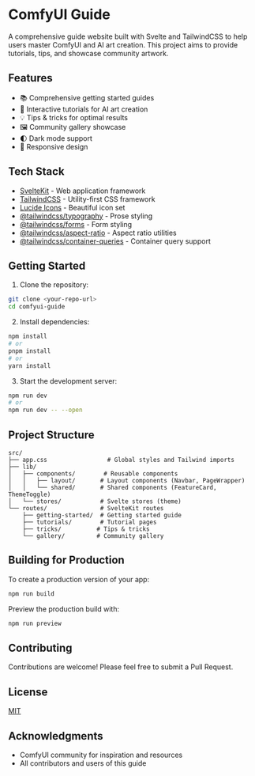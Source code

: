 # ComfyUI Guide

A comprehensive guide website built with Svelte and TailwindCSS to help users master ComfyUI and AI art creation. This project aims to provide tutorials, tips, and showcase community artwork.

## Features

- 📚 Comprehensive getting started guides
- 🎨 Interactive tutorials for AI art creation
- 💡 Tips & tricks for optimal results
- 🖼️ Community gallery showcase
- 🌓 Dark mode support
- 📱 Responsive design

## Tech Stack

- [SvelteKit](https://kit.svelte.dev/) - Web application framework
- [TailwindCSS](https://tailwindcss.com/) - Utility-first CSS framework
- [Lucide Icons](https://lucide.dev/) - Beautiful icon set
- [@tailwindcss/typography](https://tailwindcss.com/docs/typography-plugin) - Prose styling
- [@tailwindcss/forms](https://github.com/tailwindlabs/tailwindcss-forms) - Form styling
- [@tailwindcss/aspect-ratio](https://github.com/tailwindlabs/tailwindcss-aspect-ratio) - Aspect ratio utilities
- [@tailwindcss/container-queries](https://github.com/tailwindlabs/tailwindcss-container-queries) - Container query support

## Getting Started

1. Clone the repository:
```bash
git clone <your-repo-url>
cd comfyui-guide
```

2. Install dependencies:
```bash
npm install
# or
pnpm install
# or
yarn install
```

3. Start the development server:
```bash
npm run dev
# or
npm run dev -- --open
```

## Project Structure

```
src/
├── app.css                 # Global styles and Tailwind imports
├── lib/
│   ├── components/        # Reusable components
│   │   ├── layout/       # Layout components (Navbar, PageWrapper)
│   │   └── shared/       # Shared components (FeatureCard, ThemeToggle)
│   └── stores/           # Svelte stores (theme)
└── routes/               # SvelteKit routes
    ├── getting-started/  # Getting started guide
    ├── tutorials/        # Tutorial pages
    ├── tricks/          # Tips & tricks
    └── gallery/         # Community gallery
```

## Building for Production

To create a production version of your app:

```bash
npm run build
```

Preview the production build with:

```bash
npm run preview
```

## Contributing

Contributions are welcome! Please feel free to submit a Pull Request.

## License

[MIT](LICENSE)

## Acknowledgments

- ComfyUI community for inspiration and resources
- All contributors and users of this guide
